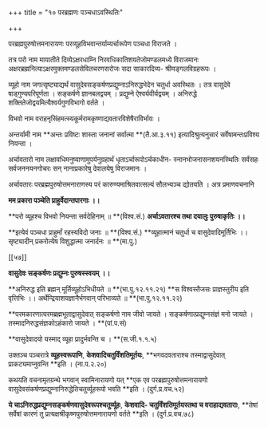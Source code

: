 +++
title = "१० परब्रह्मणः पञ्चधाऽवस्थितिः"

+++

परब्रह्मपुरुषोत्तमनारायणः परव्यूहविभवान्तर्याम्यर्चारूपेण पञ्चधा विराजते ।

तत्र परो नाम मायातीते दिव्येऽक्षरधाम्नि निरवधिकातिशयतेजोमण्डलमध्ये विराजमानः अक्षरब्रह्मनित्याऽक्षरमुक्तमण्डलसेवितचरणसरोजः सदा साकारदिव्य- श्रीमङ्गलविग्रहरूपः ।

व्यूहो नाम जगत्सृष्ट्याद्यर्थं वासुदेवसङ्कर्षणप्रद्युम्नाऽनिरुद्धभेदेन चतुर्धा अवस्थितः । तत्र वासुदेवे षाड्गुण्यपरिपूर्णता । सङ्कर्षणे ज्ञानबलद्वयम् । प्रद्युम्ने ऐश्वर्यवीर्यद्वयम् । अनिरुद्धे शक्तितेजोद्वयमित्यैश्वर्यगुणविभागो वर्तते ।

विभवो नाम वराहनृसिंहमत्स्यकूर्मरामकृष्णाद्यवतारविशेषैराविर्भावः ।

अन्तर्यामी नाम **अन्तः प्रविष्टः शास्ता जनानां सर्वात्मा **(तै.आ.३.११) इत्यादिश्रुत्यनुसारं सर्वेषामन्तःप्रविश्य नियन्ता ।

अर्चावतारो नाम लक्षावधिमनुष्याणामुपर्यनुग्रहार्थं धृताऽर्चारूपोऽर्चकाधीन- स्नानभोजनासनशयनस्थितिः सर्वंसहः सर्वजननयनगोचरः सन् नानाप्रकारेषु देवालयेषु विराजमानः ।

अर्चावतारः परब्रह्मपुरुषोत्तमनाराणस्य परं कारुण्यमाश्रितवात्सल्यं सौलभ्यञ्च द्योतयति । अत्र प्रमाणवचनानि

**मम प्रकारा पञ्चेति प्राहुर्वेदान्तपारगाः ।।**

**परो व्यूहश्च विभवो नियन्ता सर्वदेहिनाम् ॥ **(विश्व.सं.) **अर्चाऽवतारश्च तथा दयालुः पुरुषाकृतिः ।।**

**इत्येवं पञ्चधा प्राहुर्मां रहस्यविदो जनाः ॥ **(विश्व.सं.) **व्यूहात्मानं चतुर्धा च वासुदेवादिमूर्तिभिः ।।  सृष्ट्यादीन् प्रकरोत्येष विशुद्धात्मा जनार्दनः ॥ **(मा.पु.)

[[५७]]

**वासुदेवः सङ्कर्षणः प्रद्युम्नः पुरुषस्स्वयम् ।।**

**अनिरुद्ध इति ब्रह्मन् मूर्तिव्यूहोऽभिधीयते ॥ **(भा.पु.१२.११.२१) **स  विश्वस्तैजसः प्राज्ञस्तुरीय इति वृत्तिभिः ।।  अर्थेन्द्रियाशयज्ञानैर्भगवान् परिभाव्यते ॥ **(भा.पु.१२.११.२२)

**परमकारणात्परमब्रह्मभूताद्वासुदेवात् सङ्कर्षणो नाम जीवो जायते । सङ्कर्षणात्प्रद्युम्नसंज्ञं मनो जायते । तस्मादनिरुद्धसंज्ञकोऽहंकारो जायते । **(पां.प.सं)

**वासुदेवादयो यस्माद् व्यूहा प्रादुर्भवन्ति च । **(स.जी.१.१.५)

उक्तञ्च पञ्चरात्रे **व्यूहस्वरूपाणि**,  **केशवादिचतुर्विंशतिमूर्तयः**,  **भगवदवताराश्च तस्माद्वासुदेवात् प्राकट्यमाप्नुवन्ति **इति । (ना.प.२.२०)

कथयति वचनामृतग्रन्थे भगवान् स्वामिनारायणो यत् **एक एव परब्रह्मपुरुषोत्तमनारायणो वासुदेवसंकर्षणप्रद्युम्नानिरुद्धेतिचतुर्व्यूहरूपो भवति **इति । (दुर्ग.प्र.वच.५२)

**ये चाऽनिरुद्धप्रद्युम्नसङ्कर्षणवासुदेवरूपश्चतुर्व्यूहः**,  **केशवादि- चतुर्विंशतिमूर्तयस्तथा च वराहाद्यवताराः**,  **तेषां सर्वेषां कारणं तु प्रत्यक्षश्रीकृष्णपुरुषोत्तमनारायणो वर्तते **इति । (दुर्ग.प्र.वच.७८)
